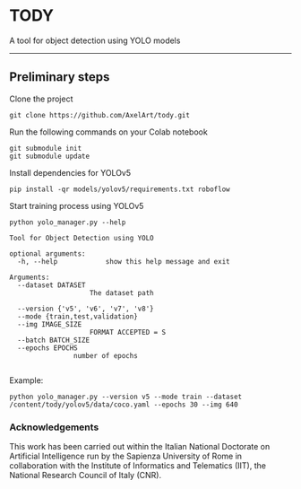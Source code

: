 # TODY

A tool for object detection using YOLO models

---

## Preliminary steps

Clone the project

```commandline
git clone https://github.com/AxelArt/tody.git
```

Run the following commands on your Colab notebook

```commandline
git submodule init
git submodule update
```

Install dependencies for YOLOv5

```commandline
pip install -qr models/yolov5/requirements.txt roboflow 
```

Start training process using YOLOv5

```commandline
python yolo_manager.py --help

Tool for Object Detection using YOLO

optional arguments:
  -h, --help            show this help message and exit

Arguments:
  --dataset DATASET
                    The dataset path
                        
  --version {'v5', 'v6', 'v7', 'v8'}
  --mode {train,test,validation}
  --img IMAGE_SIZE
                    FORMAT ACCEPTED = S
  --batch BATCH_SIZE
  --epochs EPOCHS
                number of epochs
  
```
Example:
```
python yolo_manager.py --version v5 --mode train --dataset /content/tody/yolov5/data/coco.yaml --epochs 30 --img 640
```

### Acknowledgements

This work has been carried out within the Italian National Doctorate on Artificial Intelligence run by the Sapienza University of Rome in collaboration with the Institute of Informatics and Telematics (IIT), the National Research Council of Italy (CNR).


 
